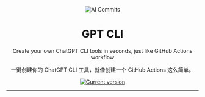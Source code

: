 <div align="center">
  <div>
    <img src=".github/screenshot.png" alt="AI Commits"/>
    <h1 align="center">GPT CLI</h1>
  </div>
	<p>Create your own ChatGPT CLI tools in seconds, just like GitHub Actions workflow</p>
	<p>一键创建你的 ChatGPT CLI 工具，就像创建一个 GitHub Actions 这么简单。</p>
	<a href="https://www.npmjs.com/package/@johannlai/gptcli"><img src="https://img.shields.io/npm/v/@johannlai/gptcli" alt="Current version"></a>
</div>

---
